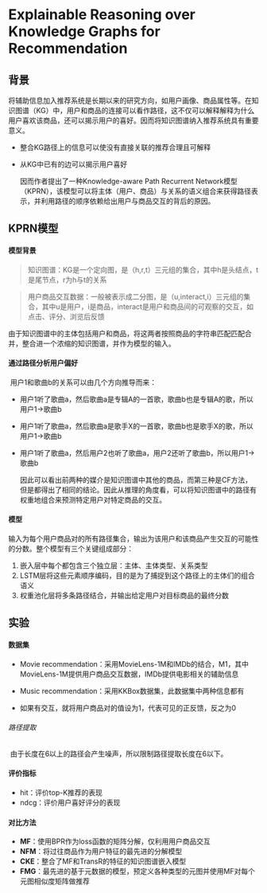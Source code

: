 # Explainable Reasoning over Knowledge Graphs for Recommendation

## 背景

​	将辅助信息加入推荐系统是长期以来的研究方向，如用户画像、商品属性等。在知识图谱（KG）中，用户和商品的连接可以看作路径，这不仅可以解释解释为什么用户喜欢该商品，还可以揭示用户的喜好。因而将知识图谱纳入推荐系统具有重要意义。

* 整合KG路径上的信息可以使没有直接关联的推荐合理且可解释

* 从KG中已有的边可以揭示用户喜好

  因而作者提出了一种Knowledge-aware Path Recurrent Network模型（KPRN），该模型可以将主体（用户、商品）与关系的语义组合来获得路径表示，并利用路径的顺序依赖给出用户与商品交互的背后的原因。



## KPRN模型

#### 模型背景

> 知识图谱：KG是一个定向图，是（h,r,t）三元组的集合，其中h是头结点，t是尾节点，r为h与t的关系

> 用户商品交互数据：一般被表示成二分图，是（u,interact,i）三元组的集合，其中u是用户，i是商品，interact是用户和商品间的可观察的交互，如点击、评分、浏览后反馈

​	由于知识图谱中的主体包括用户和商品，将这两者按照商品的字符串匹配匹配合并，整合进一个浓缩的知识图谱，并作为模型的输入。

#### 通过路径分析用户偏好

​	用户1和歌曲b的关系可以由几个方向推导而来：

* 用户1听了歌曲a，然后歌曲a是专辑A的一首歌，歌曲b也是专辑A的歌，所以用户1->歌曲b

* 用户1听了歌曲a，然后歌曲a是歌手X的一首歌，歌曲b也是歌手X的歌，所以用户1->歌曲b

* 用户1听了歌曲a，然后用户2也听了歌曲a，用户2还听了歌曲b，所以用户1->歌曲b

  因此可以看出前两种的媒介是知识图谱中其他的商品，而第三种是CF方法，但是都得出了相同的结论。因此从推理的角度看，可以将知识图谱中的路径有权重地组合来预测特定用户对特定商品的交互。

#### 模型

​	输入为每个用户商品对的所有路径集合，输出为该用户和该商品产生交互的可能性的分数。整个模型有三个关键组成部分：

1. 嵌入层中每个都包含三个独立层：主体、主体类型、关系类型
2. LSTM层将这些元素顺序编码，目的是为了捕捉到这个路径上的主体们的组合语义
3. 权重池化层将多条路径结合，并输出给定用户对目标商品的最终分数



## 实验

#### 数据集

* Movie recommendation：采用MovieLens-1M和IMDb的结合，M1，其中MovieLens-1M提供用户商品交互数据，IMDb提供电影相关的辅助信息

* Music recommendation：采用KKBox数据集，此数据集中两种信息都有
* 如果有交互，就将用户商品对的值设为1，代表可见的正反馈，反之为0

###### 路径提取

​	由于长度在6以上的路径会产生噪声，所以限制路径提取长度在6以下。

#### 评价指标

* hit：评价top-K推荐的表现
* ndcg：评价用户喜好评分的表现

#### 对比方法

* **MF**：使用BPR作为loss函数的矩阵分解，仅利用用户商品交互
* **NFM**：将过往商品作为用户特征的最先进的分解模型
* **CKE**：整合了MF和TransR的特征的知识图谱嵌入模型
* **FMG**：最先进的基于元数据的模型，预定义各种类型的元图并使用MF对每个元图相似度矩阵做推荐